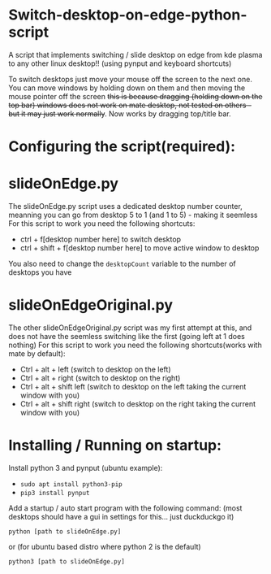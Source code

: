 # Switch-desktop-on-edge-python-script
A script that implements switching / slide desktop on edge from kde plasma to any other linux desktop!! (using pynput and keyboard shortcuts)

To switch desktops just move your mouse off the screen to the next one.
You can move windows by holding down on them and then moving the mouse pointer off the screen <strike>this is because dragging (holding down on the top bar) windows does not work on mate desktop, not tested on others - but it may just work normally</strike>. Now works by dragging top/title bar.

# Configuring the script(required):
# slideOnEdge.py
The slideOnEdge.py script uses a dedicated desktop number counter, meanning you can go from desktop 5 to 1 (and 1 to 5) - making it seemless
For this script to work you need the following shortcuts:
- ctrl + f[desktop number here] to switch desktop
- ctrl + shift + f[desktop number here] to move active window to desktop

You also need to change the `desktopCount` variable to the number of desktops you have

# slideOnEdgeOriginal.py
The other slideOnEdgeOriginal.py script was my first attempt at this, and does not have the seemless switching like the first (going left at 1 does nothing)
For this script to work you need the following shortcuts(works with mate by default):
 - Ctrl + alt + left (switch to desktop on the left)
 - Ctrl + alt + right (switch to desktop on the right)
 - Ctrl + alt + shift left (switch to desktop on the left taking the current window with you) 
 - Ctrl + alt + shift right (switch to desktop on the right taking the current window with you)


# Installing / Running on startup:
Install python 3 and pynput (ubuntu example):

- `sudo apt install python3-pip`
- `pip3 install pynput`

Add a startup / auto start program with the following command: (most desktops should have a gui in settings for this... just duckduckgo it)

`python [path to slideOnEdge.py]`

 or (for ubuntu based distro where python 2 is the default)
 
 `python3 [path to slideOnEdge.py]`
